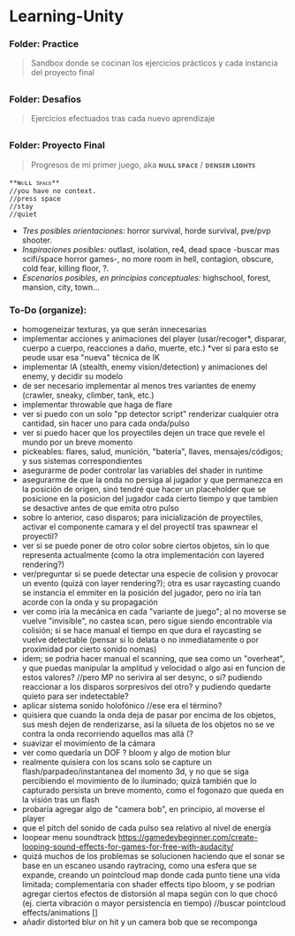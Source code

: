# Learning-Unity

### Folder: Practice
> Sandbox donde se cocinan los ejercicios prácticos y cada instancia del proyecto final
##
### Folder: Desafíos
> Ejercicios efectuados tras cada nuevo aprendizaje
##
### Folder: Proyecto Final
> Progresos de mi primer juego, aka **ɴᴜʟʟ ꜱᴘᴀᴄᴇ** / **ᴅᴇɴꜱᴇʀ ʟɪɢʜᴛꜱ**

```
**ɴᴜʟʟ ꜱᴘᴀᴄᴇ** 
//you have no context.
//press space
//stay
//quiet
```
+ *Tres posibles orientaciones:* horror survival, horde survival, pve/pvp shooter.
+ *Inspiraciones posibles:* outlast, isolation, re4, dead space -buscar mas scifi/space horror games-, no more room in hell, contagion, obscure, cold fear, killing floor, ?.
+ *Escenarios posibles, en principios conceptuales:* highschool, forest, mansion, city, town...

### To-Do (organize):
+ homogeneizar texturas, ya que serán innecesarias
+ implementar acciones y animaciones del player (usar/recoger*, disparar, cuerpo a cuerpo, reacciones a daño, muerte, etc.) *ver si para esto se peude usar esa "nueva" técnica de IK
+ implementar IA (stealth, enemy vision/detection) y animaciones del enemy, y decidir su modelo
+ de ser necesario implementar al menos tres variantes de enemy (crawler, sneaky, climber, tank, etc.)
+ implementar throwable que haga de flare
+ ver si puedo con un solo "pp detector script" renderizar cualquier otra cantidad, sin hacer uno para cada onda/pulso
+ ver si puedo hacer que los proyectiles dejen un trace que revele el mundo por un breve momento
+ pickeables: flares, salud, munición, "batería", llaves, mensajes/códigos; y sus sistemas correspondientes
+ asegurarme de poder controlar las variables del shader in runtime
+ asegurarme de que la onda no persiga al jugador y que permanezca en la posición de origen, sinó tendré que hacer un placeholder que se posicione en la posicion del jugador cada cierto tiempo y que tambíen se desactive antes de que emita otro pulso
+ sobre lo anterior, caso disparos; para inicialización de proyectiles, activar el componente camara y el del proyectil tras spawnear el proyectil?
+ ver si se puede poner de otro color sobre ciertos objetos, sin lo que representa actualmente (como la otra implementación con layered rendering?)
+ ver/preguntar si se puede detectar una especie de colision y provocar un evento (quizá con layer rendering?); otra es usar raycasting cuando se instancia el emmiter en la posición del jugador, pero no iría tan acorde con la onda y su propagación
+ ver como iría la mecánica en cada "variante de juego"; al no moverse se vuelve "invisible", no castea scan, pero sigue siendo encontrable via colisión; si se hace manual el tiempo en que dura el raycasting se vuelve detectable (pensar si lo delata o no inmediatamente o por proximidad por cierto sonido nomas)
+ idem; se podria hacer manual el scanning, que sea como un "overheat", y que puedas manipular la amplitud y velocidad o algo asi en funcion de estos valores?
//pero MP no serivira al ser desync, o si? pudiendo reaccionar a los disparos sorpresivos del otro? y pudiendo quedarte quieto para ser indetectable?
+ aplicar sistema sonido holofónico //ese era el término?
+ quisiera que cuando la onda deja de pasar por encima de los objetos, sus mesh dejen de renderizarse, así la silueta de los objetos no se ve contra la onda recorriendo aquellos mas allá (?
+ suavizar el movimiento de la cámara
+ ver como quedaría un DOF ? bloom y algo de motion blur
+ realmente quisiera con los scans solo se capture un flash/parpadeo/instantanea del momento 3d, y no que se siga percibiendo el movimiento de lo iluminado; quizá también que lo capturado persista un breve momento, como el fogonazo que queda en la visión tras un flash 
+ probaría agregar algo de "camera bob", en principio, al moverse el player
+ que el pitch del sonido de cada pulso sea relativo al nivel de energía
+ loopear menu soundtrack https://gamedevbeginner.com/create-looping-sound-effects-for-games-for-free-with-audacity/
+ quizá muchos de los problemas se solucionen haciendo que el sonar se base en un escaneo usando raytracing, como una esfera que se expande, creando un pointcloud map donde cada punto tiene una vida limitada; complementaría con shader effects tipo bloom, y se podrian agregar ciertos efectos de distorsión al mapa según con lo que chocó (ej. cierta vibración o mayor persistencia en tiempo) //buscar pointcloud effects/animations []
+ añadir distorted blur on hit y un camera bob que se recomponga


##